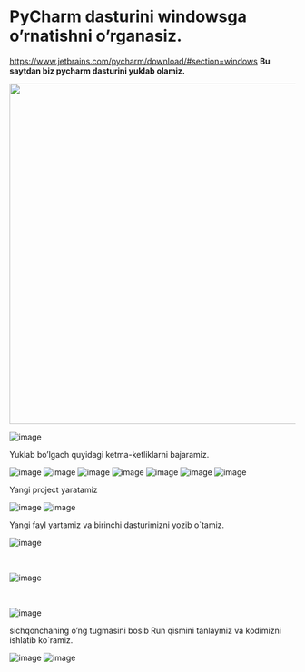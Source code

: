 # PyCharm dasturini windowsga o’rnatishni o’rganasiz.
https://www.jetbrains.com/pycharm/download/#section=windows
**Bu saytdan biz pycharm dasturini yuklab olamiz.**

<img src="https://user-images.githubusercontent.com/85432617/135710586-9ffe0d9f-fd25-40f5-b53c-d009fafb36b8.png" width=600>

![image](https://user-images.githubusercontent.com/85432617/135710611-71bfbf66-034f-4015-b39a-1d68f3eefd61.png)

Yuklab bo’lgach quyidagi ketma-ketliklarni bajaramiz.

![image](https://user-images.githubusercontent.com/85432617/135710629-663caa61-7448-432c-8304-7d0788724bed.png)
![image](https://user-images.githubusercontent.com/85432617/135710678-17d4341c-44f3-497c-ace3-b82689569349.png)
![image](https://user-images.githubusercontent.com/85432617/135710683-5e42439c-d45f-47e9-8760-ac89d6f4fcea.png)
![image](https://user-images.githubusercontent.com/85432617/135710688-cd7bf4e8-074d-4f70-88b4-b258c8f110b6.png)
![image](https://user-images.githubusercontent.com/85432617/135710692-d668ec08-6ebb-41dc-871c-bade035486af.png)
![image](https://user-images.githubusercontent.com/85432617/135710702-b71fe49a-14d6-47c0-8d13-1bad2e6cf46c.png)
![image](https://user-images.githubusercontent.com/85432617/135710707-1413cc02-280d-4e9f-9962-3bd653fe0698.png)

Yangi project yaratamiz

![image](https://user-images.githubusercontent.com/85432617/135710742-4f12403c-2745-4f8e-91d6-e33cbe154b14.png)
![image](https://user-images.githubusercontent.com/85432617/135710757-1853712c-49c2-46b0-bbe7-02e532cacaa7.png)

Yangi fayl yartamiz va birinchi dasturimizni yozib o`tamiz.

![image](https://user-images.githubusercontent.com/85432617/135710904-f715ab18-5e1c-4b58-b1b0-ea0692a27a6c.png)

<br>

![image](https://user-images.githubusercontent.com/85432617/135710910-0f7aec0f-f102-482b-8e4e-456a5ff239c2.png)

<br>

![image](https://user-images.githubusercontent.com/85432617/135710914-9476a4b2-814e-49ae-aa6c-1b267d41ab7e.png)


sichqonchaning o’ng tugmasini bosib Run qismini tanlaymiz va kodimizni ishlatib ko`ramiz.

![image](https://user-images.githubusercontent.com/85432617/135710801-95dce6d9-1c57-4a0c-9d49-8e88e0bf4280.png)
![image](https://user-images.githubusercontent.com/85432617/135710806-e28589f3-0a9e-4be4-82ec-6ab30c97d2c7.png)


